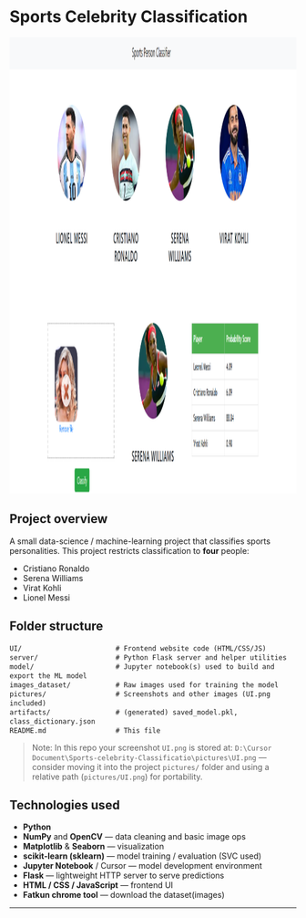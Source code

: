 
# Sports Celebrity Classification

<img src="pictures/UI.png" alt="Micromouse Robot" width="800" height="800">

## Project overview

A small data-science / machine-learning project that classifies sports personalities. This project restricts classification to **four** people:

* Cristiano Ronaldo
* Serena Williams
* Virat Kohli
* Lionel Messi

## Folder structure

```
UI/                       # Frontend website code (HTML/CSS/JS)
server/                   # Python Flask server and helper utilities
model/                    # Jupyter notebook(s) used to build and export the ML model
images_dataset/           # Raw images used for training the model
pictures/                 # Screenshots and other images (UI.png included)
artifacts/                # (generated) saved_model.pkl, class_dictionary.json
README.md                 # This file
```

> Note: In this repo your screenshot `UI.png` is stored at:
> `D:\Cursor Document\Sports-celebrity-Classificatio\pictures\UI.png` — consider moving it into the project `pictures/` folder and using a relative path (`pictures/UI.png`) for portability.

## Technologies used

* **Python**
* **NumPy** and **OpenCV** — data cleaning and basic image ops
* **Matplotlib** & **Seaborn** — visualization
* **scikit-learn (sklearn)** — model training / evaluation (SVC used)
* **Jupyter Notebook** / Cursor — model development environment
* **Flask** — lightweight HTTP server to serve predictions
* **HTML / CSS / JavaScript** — frontend UI
* **Fatkun chrome tool** — download the dataset(images)

---

